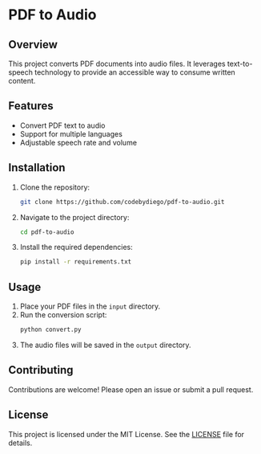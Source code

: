 # PDF to Audio

## Overview
This project converts PDF documents into audio files. It leverages text-to-speech technology to provide an accessible way to consume written content.

## Features
- Convert PDF text to audio
- Support for multiple languages
- Adjustable speech rate and volume

## Installation
1. Clone the repository:
    ```sh
    git clone https://github.com/codebydiego/pdf-to-audio.git
    ```
2. Navigate to the project directory:
    ```sh
    cd pdf-to-audio
    ```
3. Install the required dependencies:
    ```sh
    pip install -r requirements.txt
    ```

## Usage
1. Place your PDF files in the `input` directory.
2. Run the conversion script:
    ```sh
    python convert.py
    ```
3. The audio files will be saved in the `output` directory.

## Contributing
Contributions are welcome! Please open an issue or submit a pull request.

## License
This project is licensed under the MIT License. See the [LICENSE](LICENSE) file for details.

